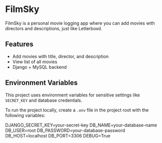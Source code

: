 # FilmSky

FilmSky is a personal movie logging app where you can add movies with directors and descriptions, just like Letterboxd.

## Features
- Add movies with title, director, and description
- View list of all movies
- Django + MySQL backend

## Environment Variables

This project uses environment variables for sensitive settings like `SECRET_KEY` and database credentials. 

To run the project locally, create a `.env` file in the project root with the following variables:

DJANGO_SECRET_KEY=your-secret-key
DB_NAME=your-database-name
DB_USER=root
DB_PASSWORD=your-database-password
DB_HOST=localhost
DB_PORT=3306
DEBUG=True
